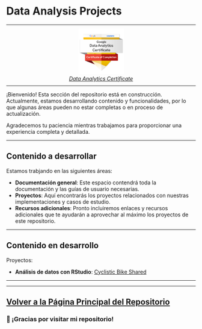 # Data Analysis Projects

<div>
  <table style="margin-left: 0; border-collapse: collapse;">
    <tr>
      <td style="padding: 10px; text-align: center;">
        <a href="https://www.credly.com/badges/cbad0341-3222-41a8-ad27-15d5d05f284f/linked_in_profile?trk=public_profile_certification-title" target="_blank">
          <img src="./Recursos adicionales/img/GCC_badge_DA_1000x1000.png" alt="Google-certificate" width="25%">
        </a>
        <br>
        <a href="https://www.credly.com/badges/cbad0341-3222-41a8-ad27-15d5d05f284f/linked_in_profile?trk=public_profile_certification-title" target="_blank"><em>Data Analytics Certificate</em></a>
      </td>      
    </tr>    
  </table>
</div>

¡Bienvenido! Esta sección del repositorio está en construcción. Actualmente, estamos desarrollando contenido y funcionalidades, por lo que algunas áreas pueden no estar completas o en proceso de actualización.

Agradecemos tu paciencia mientras trabajamos para proporcionar una experiencia completa y detallada.

---

## Contenido a desarrollar

Estamos trabjando en las siguientes áreas:

- **Documentación general**: Este espacio contendrá toda la documentación y las guías de usuario necesarias.
- **Proyectos**: Aquí encontrarás los proyectos relacionados con nuestras implementaciones y casos de estudio.
- **Recursos adicionales**: Pronto incluiremos enlaces y recursos adicionales que te ayudarán a aprovechar al máximo los proyectos de este repositorio.

---

## Contenido en desarrollo

Proyectos:
- **Análisis de datos con RStudio**: [Cyclistic Bike Shared](./Proyectos/Cyclistic/)


---
---

[Volver a la Página Principal del Repositorio](../)
---

### 🙏 ¡Gracias por visitar mi repositorio!




